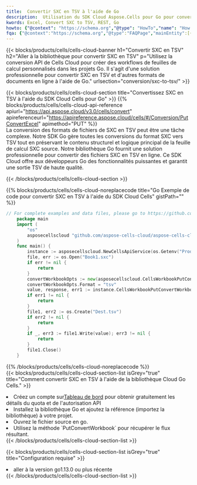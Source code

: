 ```yaml
---
title:  Convertir SXC en TSV à l'aide de Go
description:  Utilisation du SDK Cloud Aspose.Cells pour Go pour convertir un fichier au format SXC en fichier au format TSV.
kwords: Excel, Convert SXC to TSV, REST, Go
howto: {"@context": "https://schema.org","@type": "HowTo","name": "How to convert SXC to TSV using the Cells Cloud Go library.","description": "How to convert SXC to TSV using the Cells Cloud Go library.","image": {"@type": "ImageObject"},"url": "/go/conversion/sxc-to-tsv/","step": [{ "@type": "HowToStep","name": "How to convert SXC to TSV using the Cells Cloud Go library. step 1", "image": {"@type": "ImageObject",},"url": "/go/conversion/sxc-to-tsv/","text": "Register an account at <a href='https://dashboard.aspose.cloud/'>Dashboard</a> to get free API quota & authorization details",},{ "@type": "HowToStep","name": "How to convert SXC to TSV using the Cells Cloud Go library. step 1", "image": {"@type": "ImageObject",},"url": "/go/conversion/sxc-to-tsv/","text": "Install Go library and add the reference (import the library) to your project.",},{ "@type": "HowToStep","name": "How to convert SXC to TSV using the Cells Cloud Go library. step 1", "image": {"@type": "ImageObject",},"url": "/go/conversion/sxc-to-tsv/","text": "Open the source file in go.",},{ "@type": "HowToStep","name": "How to convert SXC to TSV using the Cells Cloud Go library. step 1", "image": {"@type": "ImageObject",},"url": "/go/conversion/sxc-to-tsv/","text": "Use the `PutConvertWorkbook` method to retrieve the resulting stream.",}, ],"supply": {"@type": "HowToSupply","name": "document"},"tool": [{"@type": "HowToTool","name": "Goland, Visual Studio Code, Eclipse"},{"@type": "HowToTool","name": "Aspose Cells"}],"totalTime": "PT6M"}
fqa: {"@context":"https://schema.org","@type":"FAQPage","mainEntity":[{"@type":"Question","name":"Why convert file formats in C# using REST API?","acceptedAnswer":{"@type":"Answer","text":"Documents are encoded in many ways, and some files may be incompatible with the software you use. To open and read such files, just convert them to appropriate file formats.<br/><ol><li>Install .NET SDK and add the reference (import the library) to your project.</li><li>Open the source file in C# using REST API.</li><li>Call the PutConvertWorkbookRequest() method, passing an output filename with required extension.</li><li>Get the result of conversion as a separate file.</li></ol>"}},{"@type":"Question","name":"What file formats can I convert with your C# library?","acceptedAnswer":{"@type":"Answer","text":"We support a variety of file formats for conversion using .NET library, including XLSX, Excel, xls , PDF, CSV, HTML, Markdown, XML, PNG, JPG, TIFF, Json, TXT and many more."}},{"@type":"Question","name":"What is the maximum allowed file size for conversion using this .NET library?","acceptedAnswer":{"@type":"Answer","text":"There are no file size limits for format conversions using .NET library."}}]}
---
```

{{< blocks/products/cells/cells-cloud-banner h1="Convertir SXC en TSV" h2="Aller à la bibliothèque pour convertir SXC en TSV" p="Utilisez la conversion API de Cells Cloud pour créer des workflows de feuilles de calcul personnalisés dans les projets Go. Il s\'agit d\'une solution professionnelle pour convertir SXC en TSV et d\'autres formats de documents en ligne à l\'aide de Go." urlsection="conversion/sxc-to-tsv/" >}}

{{< blocks/products/cells/cells-cloud-section title="Convertissez SXC en TSV à l\'aide du SDK Cloud Cells pour Go" >}}
{{% blocks/products/cells/cells-cloud-api-reference apiurl="https://api.aspose.cloud/v3.0/cells/convert" apireferenceurl="https://apireference.aspose.cloud/cells/#/Conversion/PutConvertExcel" apimethod="PUT" %}}
<br/>
La conversion des formats de fichiers de SXC en TSV peut être une tâche complexe. Notre SDK Go gère toutes les conversions du format SXC vers TSV tout en préservant le contenu structurel et logique principal de la feuille de calcul SXC source. Notre bibliothèque Go fournit une solution professionnelle pour convertir des fichiers SXC en TSV en ligne. Ce SDK Cloud offre aux développeurs Go des fonctionnalités puissantes et garantit une sortie TSV de haute qualité.

{{< /blocks/products/cells/cells-cloud-section >}}

{{% blocks/products/cells/cells-cloud-noreplacecode title="Go Exemple de code pour convertir SXC en TSV à l\'aide du SDK Cloud Cells" gistPath="" %}}
 
```go
// For complete examples and data files, please go to https://github.com/aspose-cells-cloud/aspose-cells-cloud-go/
    package main
    import (
	    "os"
	    asposecellscloud "github.com/aspose-cells-cloud/aspose-cells-cloud-go/v22"
    )
    func main() {
	    instance := asposecellscloud.NewCellsApiService(os.Getenv("ProductClientId"), os.Getenv("ProductClientSecret"))
	    file, err := os.Open("Book1.sxc")
	    if err != nil {
		    return
	    }
	    convertWorkbookOpts := new(asposecellscloud.CellsWorkbookPutConvertWorkbookOpts)
	    convertWorkbookOpts.Format = "tsv"
	    value, response, err1 := instance.CellsWorkbookPutConvertWorkbook(file, convertWorkbookOpts)
	    if err1 != nil {
		    return
	    }
	    file1, err2 := os.Create("Dest.tsv")
	    if err2 != nil {
		    return
	    }
	    if _, err3 := file1.Write(value); err3 != nil {
		    return
	    }
	    file1.Close()
    }
```
 
{{% /blocks/products/cells/cells-cloud-noreplacecode %}}
<br/>
{{< blocks/products/cells/cells-cloud-section-list isGrey="true" title="Comment convertir SXC en TSV à l\'aide de la bibliothèque Cloud Go Cells." >}}
<li> Créez un compte sur<a href="https://dashboard.aspose.cloud/">Tableau de bord</a> pour obtenir gratuitement les détails du quota et de l'autorisation API</li>
<li>Installez la bibliothèque Go et ajoutez la référence (importez la bibliothèque) à votre projet.</li>
<li>Ouvrez le fichier source en go.</li>
<li>Utilisez la méthode `PutConvertWorkbook` pour récupérer le flux résultant.</li>
{{< /blocks/products/cells/cells-cloud-section-list >}}

{{< blocks/products/cells/cells-cloud-section-list isGrey="true" title="Configuration requise" >}}
<li>aller à la version go1.13.0 ou plus récente</li>
{{< /blocks/products/cells/cells-cloud-section-list >}}
